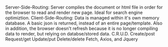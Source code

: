 Server-Side-Routing: Server compiles the document or html file in order for the browser to read and render new page. Ideal for search engine optimiztion. Client-Side-Routing: Data is managed within it's own memory database. A basic json is returned, instead of an entire page/template. Also in addition, the browser doesn't refresh because it is no longer compiling data to render, but relying on databse/stored data. 
C.R.U.D.  Create/post Request/get Update/put Delete/delete
Fetch, Axios, and Jquery 